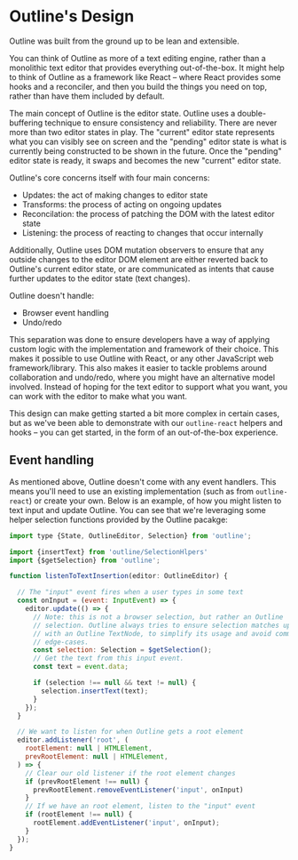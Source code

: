 # Outline's Design

Outline was built from the ground up to be lean and extensible.

You can think of Outline as more of a text editing engine, rather than a monolithic text
editor that provides everything out-of-the-box. It might help to think of Outline as
a framework like React – where React provides some hooks and a reconciler, and then you
build the things you need on top, rather than have them included by default.

The main concept of Outline is the editor state. Outline uses a double-buffering technique
to ensure consistency and reliability. There are never more than two editor states in play.
The "current" editor state represents what you can visibly see on screen and the "pending"
editor state is what is currently being constructed to be shown in the future. Once the
"pending" editor state is ready, it swaps and becomes the new "current" editor state.

Outline's core concerns itself with four main concerns:

- Updates: the act of making changes to editor state
- Transforms: the process of acting on ongoing updates
- Reconcilation: the process of patching the DOM with the latest editor state
- Listening: the process of reacting to changes that occur internally

Additionally, Outline uses DOM mutation observers to ensure that any outside changes to
the editor DOM element are either reverted back to Outline's current editor state, or are
communicated as intents that cause further updates to the editor state (text changes).

Outline doesn't handle:

- Browser event handling
- Undo/redo

This separation was done to ensure developers have a way of applying custom logic with the
implementation and framework of their choice. This makes it possible to use Outline with
React, or any other JavaScript web framework/library. This also makes it easier to tackle
problems around collaboration and undo/redo, where you might have an alternative model involved.
Instead of hoping for the text editor to support what you want, you can work with the editor
to make what you want.

This design can make getting started a bit more complex in certain cases, but as we've been
able to demonstrate with our `outline-react` helpers and hooks – you can get started, in the
form of an out-of-the-box experience.

## Event handling

As mentioned above, Outline doesn't come with any event handlers. This means you'll need to use
an existing implementation (such as from `outline-react`) or create your own. Below is an example,
of how you might listen to text input and update Outline. You can see that we're leveraging some
helper selection functions provided by the Outline pacakge:

```js
import type {State, OutlineEditor, Selection} from 'outline';

import {insertText} from 'outline/SelectionHlpers'
import {$getSelection} from 'outline';

function listenToTextInsertion(editor: OutlineEditor) {

  // The "input" event fires when a user types in some text
  const onInput = (event: InputEvent) => {
    editor.update(() => {
      // Note: this is not a browser selection, but rather an Outline
      // selection. Outline always tries to ensure selection matches up
      // with an Outline TextNode, to simplify its usage and avoid common
      // edge-cases.
      const selection: Selection = $getSelection();
      // Get the text from this input event.
      const text = event.data;

      if (selection !== null && text != null) {
        selection.insertText(text);
      }
    });
  }

  // We want to listen for when Outline gets a root element
  editor.addListener('root', (
    rootElement: null | HTMLElement,
    prevRootElement: null | HTMLElement,
  ) => {
    // Clear our old listener if the root element changes
    if (prevRootElement !== null) {
      prevRootElement.removeEventListener('input', onInput)
    }
    // If we have an root element, listen to the "input" event
    if (rootElement !== null) {
      rootElement.addEventListener('input', onInput);
    }
  });
}
```